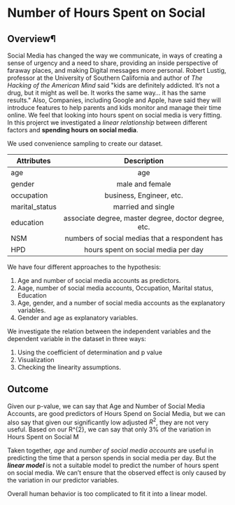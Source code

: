 # Number of Hours Spent on Social

## Overview¶

Social Media has changed the way we communicate, in ways of creating a sense of urgency and a need to share, providing an inside perspective of faraway places, and making Digital messages more personal. Robert Lustig, professor at the University of Southern California and author of *The Hacking of the American Mind* said \"kids are definitely addicted. It’s not a drug, but it might as well be. It works the same way… it has the same results.\" Also, Companies, including Google and Apple, have said they will introduce features to help parents and kids monitor and manage their time online. We feel that looking into hours spent on social media is very fitting.
In this projerct we investigated a *linear
relationship* between different factors and **spending hours on
social media**. 

We used convenience sampling to create our
dataset. 


| Attributes     | Description |
| ------------- |:-------------:|
| age      | age | 
| gender      | male and female | 
| occupation | business, Engineer, etc.     |
|marital_status|married and single|
|education|associate degree, master degree, doctor degree, etc.|
|NSM|numbers of social medias that a respondent has|
|HPD|hours spent on social media per day|

We have four different approaches to the hypothesis:
  
1. Age and number of social media accounts as predictors.
2. Aage, number of social media accounts, Occupation, Marital status, Education
3. Age, gender, and a number of social media accounts as the explanatory variables.
4. Gender and age as explanatory variables.

We investigate the relation between the independent variables and the dependent variable in the dataset in three ways:

1. Using the coefficient of determination and p value
2. Visualization
3. Checking the linearity assumptions. 

## Outcome 

Given our p-value, we can say that Age and Number of Social Media Accounts, are good predictors of Hours Spend on Social Media, but we can also say that given our significantly low adjusted $R^{2}$, they are not very useful. 
Based on our R^{2}, we can say that only 3% of the variation in Hours Spent on Social M

Taken together, *age* and *number of social media accounts* are useful in predicting the time that a person spends in social media per day. But the ***linear model*** is not a suitable model to predict the number of hours spent on social media. We can’t ensure that the observed effect is only caused by the variation in our predictor variables.

Overall human behavior is too complicated to fit it into a linear model.
